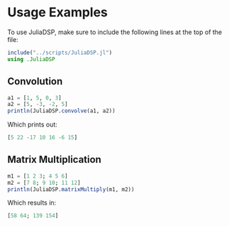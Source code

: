 # Usage Examples

To use JuliaDSP, make sure to include the following lines at the top of the file:

```julia
include("../scripts/JuliaDSP.jl")
using .JuliaDSP
```

## Convolution

```julia
a1 = [1, 5, 0, 3]
a2 = [5, -3, -2, 5]
println(JuliaDSP.convolve(a1, a2))
```

Which prints out:

```julia
[5 22 -17 10 16 -6 15]
```

## Matrix Multiplication

```julia
m1 = [1 2 3; 4 5 6]
m2 = [7 8; 9 10; 11 12]
println(JuliaDSP.matrixMultiply(m1, m2))
```

Which results in:

```julia
[58 64; 139 154]
```

